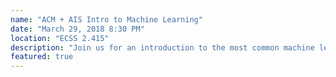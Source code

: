 ```yaml
---
name: "ACM + AIS Intro to Machine Learning"
date: "March 29, 2018 8:30 PM"
location: "ECSS 2.415"
description: "Join us for an introduction to the most common machine learning algorithms! You will learn how to use industry-standard Python libraries like NumPy and SciKit-Learn to generate predictions from real-world datasets."
featured: true
---
```


